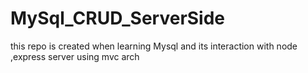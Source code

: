 # MySql_CRUD_ServerSide
this repo is created when learning Mysql and its interaction with node ,express server using mvc arch 
